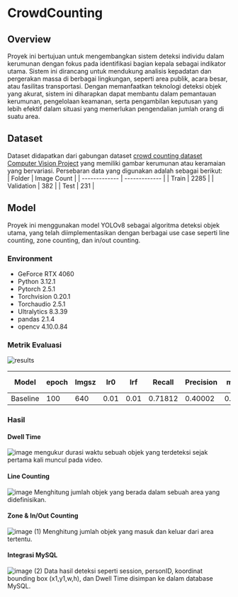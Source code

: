 # CrowdCounting
## Overview
Proyek ini bertujuan untuk mengembangkan sistem deteksi individu dalam kerumunan dengan fokus pada identifikasi bagian kepala sebagai indikator utama. Sistem ini dirancang untuk mendukung analisis kepadatan dan pergerakan massa di berbagai lingkungan, seperti area publik, acara besar, atau fasilitas transportasi. Dengan memanfaatkan teknologi deteksi objek yang akurat, sistem ini diharapkan dapat membantu dalam pemantauan kerumunan, pengelolaan keamanan, serta pengambilan keputusan yang lebih efektif dalam situasi yang memerlukan pengendalian jumlah orang di suatu area.

## Dataset
Dataset didapatkan dari gabungan dataset [crowd counting dataset Computer Vision Project](https://universe.roboflow.com/crowd-dataset/crowd-counting-dataset-w3o7w/dataset/2) yang memiliki gambar kerumunan atau keramaian yang bervariasi. Persebaran data yang digunakan adalah sebagai berikut:  
| Folder  | Image Count | 
| ------------- | ------------- |
| Train  | 2285 | 
| Validation | 382 | 
| Test | 231 |

## Model 
Proyek ini menggunakan model YOLOv8 sebagai algoritma deteksi objek utama, yang telah diimplementasikan dengan berbagai use case seperti line counting, zone counting, dan in/out counting.

### Environment
- GeForce RTX 4060
- Python 3.12.1
- Pytorch 2.5.1
- Torchvision 0.20.1
- Torchaudio 2.5.1
- Ultralytics 8.3.39
- pandas 2.1.4
- opencv 4.10.0.84

### Metrik Evaluasi
![results](https://github.com/user-attachments/assets/7d39848d-39c3-46de-91d5-bae8ca330396)

| Model | epoch  | Imgsz | lr0  | lrf | Recall  | Precision | mAP50  | mAP50-95 |
| ------------- | ------------- | ------------- | ------------- | ------------- | ------------- | ------------- | ------------- | ------------- |
| Baseline | 100  | 640  | 0.01  | 0.01 | 0.71812  | 0.40002  | 0.49617 | 0.21107  |

### Hasil
#### Dwell Time
![image](https://github.com/user-attachments/assets/68e6e3f8-6358-4f18-8015-13835a3399fc)
mengukur durasi waktu sebuah objek yang terdeteksi sejak pertama kali muncul pada video.

#### Line Counting
![image](https://github.com/user-attachments/assets/468e7625-030e-4857-b35c-22d385899796)
Menghitung jumlah objek yang berada dalam sebuah area yang didefinisikan.

#### Zone & In/Out Counting
![image (1)](https://github.com/user-attachments/assets/c61d99a2-b669-44eb-8027-b7d3e84081fa)
Menghitung jumlah objek yang masuk dan keluar dari area tertentu.

#### Integrasi MySQL
![image (2)](https://github.com/user-attachments/assets/ac9b4176-d764-4922-8aec-65036b8b5741)
Data hasil deteksi seperti session, personID, koordinat bounding box (x1,y1,w,h), dan Dwell Time disimpan ke dalam database MySQL.


